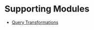 # Supporting Modules

- [Query Transformations](../../../optimizing/advanced_retrieval/query_transformations.md)
